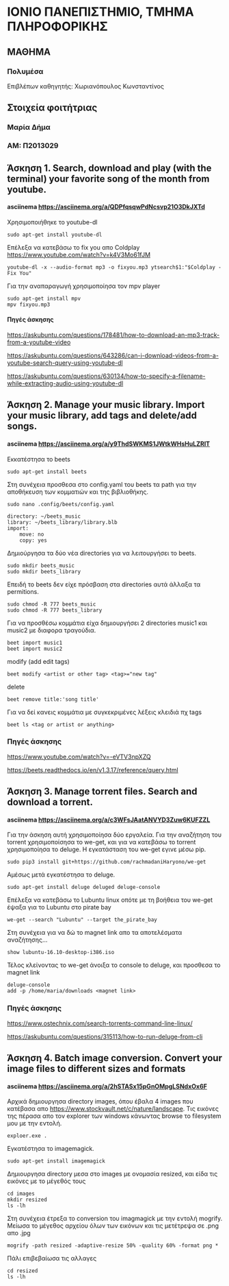 # ΙΟΝΙΟ ΠΑΝΕΠΙΣΤΗΜΙΟ, ΤΜΗΜΑ ΠΛΗΡΟΦΟΡΙΚΗΣ 
## ΜΑΘΗΜΑ
### Πολυμέσα  
Επιβλέπων καθηγητής: Χωριανόπουλος Κωνσταντίνος 

## Στοιχεία φοιτήτριας  
### Μαρία Δήμα
### ΑΜ: Π2013029

## Άσκηση 1. Search, download and play (with the terminal) your favorite song of the month from youtube.
#### asciinema https://asciinema.org/a/QDPfqsqwPdNcsvp21O3DkJXTd
Χρησιμοποιήθηκε το youtube-dl
```
sudo apt-get install youtube-dl
```

Επέλεξα να κατεβάσω το fix you απο Coldplay https://www.youtube.com/watch?v=k4V3Mo61fJM 

```
youtube-dl -x --audio-format mp3 -o fixyou.mp3 ytsearch$1:"$Coldplay - Fix You"
```

Για την αναπαραγωγή χρησιμοποίησα τον mpv player

```
sudo apt-get install mpv
mpv fixyou.mp3
```

#### Πηγές άσκησης
https://askubuntu.com/questions/178481/how-to-download-an-mp3-track-from-a-youtube-video

https://askubuntu.com/questions/643286/can-i-download-videos-from-a-youtube-search-query-using-youtube-dl

https://askubuntu.com/questions/630134/how-to-specify-a-filename-while-extracting-audio-using-youtube-dl

## Άσκηση 2. Manage your music library. Import your music library, add tags and delete/add songs.
#### asciinema https://asciinema.org/a/y9ThdSWKMS1JWtkWHsHuLZRIT
Εκκατέστησα το beets

```
sudo apt-get install beets
```
Στη συνέχεια προσθεσα στο config.yaml του beets τα path για την αποθήκευση των κομματιών και της βιβλιοθήκης.

```
sudo nano .config/beets/config.yaml
```

```
directory: ~/beets_music
library: ~/beets_library/library.blb
import:
    move: no
    copy: yes
```
Δημιούργησα τα δύο νέα directories για να λειτουργήσει το beets. 

```
sudo mkdir beets_music
sudo mkdir beets_library
```

Επειδή το beets δεν είχε πρόσβαση στα directories αυτά άλλαξα τα permitions.

```
sudo chmod -R 777 beets_music
sudo chmod -R 777 beets_library
```

Για να προσθέσω κομμάτια είχα δημιουργήσει 2 directories music1 και music2 με διαφορα τραγούδια.

```
beet import music1
beet import music2
```

modify (add edit tags)

```
beet modify <artist or other tag> <tag>="new tag"
```

delete

```
beet remove title:'song title'
```

Για να δεί κανεις κομμάτια με συγκεκριμένες λέξεις κλειδιά πχ tags

```
beet ls <tag or artist or anything>
```

### Πηγές άσκησης
https://www.youtube.com/watch?v=-eVTV3npXZQ

https://beets.readthedocs.io/en/v1.3.17/reference/query.html


## Άσκηση 3. Manage torrent files. Search and download a torrent.
#### asciinema https://asciinema.org/a/c3WFsJAatANVYD3Zuw6KUFZZL
Για την άσκηση αυτή χρησιμοποίησα δύο εργαλεία. Για την αναζήτηση του torrent χρησιμοποίσησα το we-get, και για να κατεβάσω το torrent χρησιμοποίησα το deluge. Η εγκατάσταση του we-get εγινε μέσω pip.

```
sudo pip3 install git+https://github.com/rachmadaniHaryono/we-get
```

Αμέσως μετά εγκατέστησα το deluge.

```
sudo apt-get install deluge deluged deluge-console
```

Επέλεξα να κατεβάσω το Lubuntu linux οπότε με τη βοήθεια του we-get έψαξα για το Lubuntu στο pirate bay

```
we-get --search "Lubuntu" --target the_pirate_bay
```

Στη συνέχεια για να δώ το magnet link απο τα αποτελέσματα αναζήτησης...

```
show lubuntu-16.10-desktop-i386.iso
```

Τέλος κλείνοντας το we-get άνοιξα το console to deluge, και προσθεσα το magnet link

```
deluge-console
add -p /home/maria/downloads <magnet link>
```

### Πηγές άσκησης
https://www.ostechnix.com/search-torrents-command-line-linux/

https://askubuntu.com/questions/315113/how-to-run-deluge-from-cli


## Άσκηση 4. Batch image conversion. Convert your image files to different sizes and formats
#### asciinema https://asciinema.org/a/2hSTASx15pGnOMpgLSNdxOx6F
Αρχικά δημιουργησα directory images, όπου έβαλα 4 images που κατέβασα απο https://www.stockvault.net/c/nature/landscape.
Τις εικόνες της πέρασα απο τον explorer των windows κάνωντας browse το filesystem μου με την εντολή.

```
exploer.exe .
```
Εγκατέστησα το imagemagick.

```
sudo apt-get install imagemagick
```

Δημιουργησα directory μεσα στο images με ονομασία resized, και είδα τις εικόνες με το μέγεθός τους

```
cd images
mkdir resized
ls -lh
```
Στη συνέχεια έτρεξα το conversion του imagmagick με την εντολή mogrify. Μείωσα το μέγεθος αρχείου όλων των εικόνων και τις μετέτρεψα σε .png απο .jpg

```
mogrify -path resized -adaptive-resize 50% -quality 60% -format png *
```

Πάλι επιβεβαίωσα τις αλλαγες

```
cd resized
ls -lh
```




